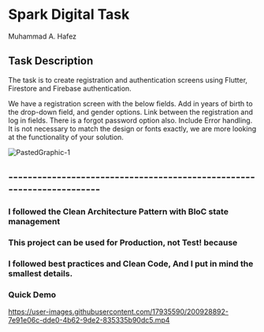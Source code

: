 # Spark Digital Task

Muhammad A. Hafez

## Task Description

The task is to create registration and authentication screens using Flutter, Firestore and Firebase authentication. 

We have a registration screen with the below fields. Add in years of birth to the drop-down field, and gender options. Link between the registration and log in fields. There is a forgot password option also. Include Error handling. It is not necessary to match the design or fonts exactly, we are more looking at the functionality of your solution.

![PastedGraphic-1](https://user-images.githubusercontent.com/17935590/200926389-8bf5ae8e-94d7-46d6-a099-97e5b30fb710.png)


## ----------------------------------------------------------------------
### I followed the Clean Architecture Pattern with BloC state management
### This project can be used for Production, not Test! because
### I followed best practices and Clean Code, And I put in mind the smallest details.

### Quick Demo





https://user-images.githubusercontent.com/17935590/200928892-7e91e06c-dde0-4b62-9de2-835335b90dc5.mp4

